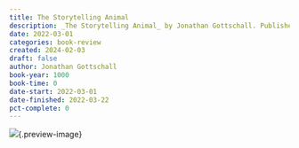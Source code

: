 ```yaml
---
title: The Storytelling Animal
description: _The Storytelling Animal_ by Jonathan Gottschall. Published by Houghton Mifflin Harcourt, with ISBN 9780547644813.0. Read on 2022-03-01
date: 2022-03-01
categories: book-review
created: 2024-02-03
draft: false
author: Jonathan Gottschall
book-year: 1000
book-time: 0
date-start: 2022-03-01
date-finished: 2022-03-22
pct-complete: 0
---
```


![](https://img3.od-cdn.com/ImageType-100/2363-1/{8B3CC044-0642-408E-8125-BC2ED4066CDF}IMG100.JPG){.preview-image}